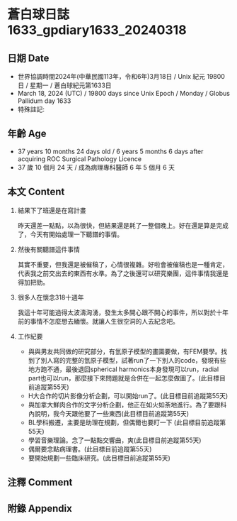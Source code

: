 [_metadata_:encoding]: - "utf-8"
[_metadata_:language]: - "zh-Hant-TW"
[_metadata_:fileformat]: - "markdown"
[_metadata_:MIME_type]: - "text/plain"
[_metadata_:markdown_version]: - "commonmark version 0.30"
[_metadata_:markdown_spec]: - "https://spec.commonmark.org/0.30/"

# 蒼白球日誌1633_gpdiary1633_20240318 #

## 日期 Date ##

* 世界協調時間2024年(中華民國113年，令和6年)3月18日 / Unix 紀元 19800 日 / 星期一 / 蒼白球紀元第1633日
* March 18, 2024 (UTC) / 19800 days since Unix Epoch / Monday / Globus Pallidum day 1633
* 特殊註記:

## 年齡 Age ##

* 37 years 10 months 24 days old / 6 years 5 months 6 days after acquiring ROC Surgical Pathology Licence
* 37 歲 10 個月 24 天 / 成為病理專科醫師 6 年 5 個月 6 天

## 本文 Content ##

1. 結果下了班還是在寫計畫

    昨天還差一點點，以為很快，但結果還是耗了一整個晚上。好在還是算是完成了，今天有開始處理一下聽譜的事情。

2. 然後有關聽譜這件事情

    其實不重要，但我還是被催稿了，心情很複雜。好啦會被催稿也是一種肯定，代表我之前交出去的東西有水準。為了之後還可以研究樂團，這件事情我還是得加把勁。

3. 很多人在懷念318十週年

    我這十年可能過得太波濤洶湧，發生太多開心跟不開心的事件，所以對於十年前的事情不怎麼想去緬懷。就讓人生很空洞的人去紀念吧。
    
4. 工作紀要

    - 與與男友共同做的研究部分，有氫原子模型的畫圖要做，有FEM要學。找到了別人寫的完整的氫原子模型，試著run了一下別人的code，發現有些地方跑不通，最後退回spherical harmonics本身發現可以run，radial part也可以run，那麼接下來問題就是合併在一起怎麼做圖了。(此目標目前追蹤第55天)
   - H大合作的切片影像分析企劃，可以開始run了。(此目標目前追蹤第55天)
   - 與加拿大鮮肉合作的文字分析企劃，他正在如火如荼地進行。為了要跟科內說明，我今天跟他要了一些東西(此目標目前追蹤第55天)
   - BL學科搬遷，主要是助理在規劃，但偶爾也要盯一下 (此目標目前追蹤第55天)
   - 學習音樂理論。念了一點點交響曲，爽(此目標目前追蹤第55天)
   - 偶爾要念點病理書。(此目標目前追蹤第55天)
   - 要開始規劃一些臨床研究。(此目標目前追蹤第55天)


## 注釋 Comment ##


## 附錄 Appendix ##

